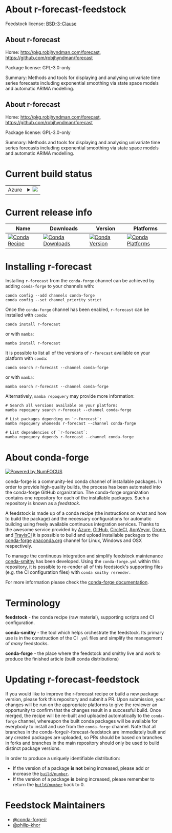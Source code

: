 About r-forecast-feedstock
==========================

Feedstock license: [BSD-3-Clause](https://github.com/conda-forge/r-forecast-feedstock/blob/main/LICENSE.txt)


About r-forecast
----------------

Home: http://pkg.robjhyndman.com/forecast, https://github.com/robjhyndman/forecast

Package license: GPL-3.0-only

Summary: Methods and tools for displaying and analysing univariate time series forecasts including exponential smoothing via state space models and automatic ARIMA modelling.

About r-forecast
----------------

Home: http://pkg.robjhyndman.com/forecast, https://github.com/robjhyndman/forecast

Package license: GPL-3.0-only

Summary: Methods and tools for displaying and analysing univariate time series forecasts including exponential smoothing via state space models and automatic ARIMA modelling.

Current build status
====================


<table>
    
  <tr>
    <td>Azure</td>
    <td>
      <details>
        <summary>
          <a href="https://dev.azure.com/conda-forge/feedstock-builds/_build/latest?definitionId=5745&branchName=main">
            <img src="https://dev.azure.com/conda-forge/feedstock-builds/_apis/build/status/r-forecast-feedstock?branchName=main">
          </a>
        </summary>
        <table>
          <thead><tr><th>Variant</th><th>Status</th></tr></thead>
          <tbody><tr>
              <td>linux_64_r_base4.3</td>
              <td>
                <a href="https://dev.azure.com/conda-forge/feedstock-builds/_build/latest?definitionId=5745&branchName=main">
                  <img src="https://dev.azure.com/conda-forge/feedstock-builds/_apis/build/status/r-forecast-feedstock?branchName=main&jobName=linux&configuration=linux%20linux_64_r_base4.3" alt="variant">
                </a>
              </td>
            </tr><tr>
              <td>linux_64_r_base4.4</td>
              <td>
                <a href="https://dev.azure.com/conda-forge/feedstock-builds/_build/latest?definitionId=5745&branchName=main">
                  <img src="https://dev.azure.com/conda-forge/feedstock-builds/_apis/build/status/r-forecast-feedstock?branchName=main&jobName=linux&configuration=linux%20linux_64_r_base4.4" alt="variant">
                </a>
              </td>
            </tr><tr>
              <td>linux_aarch64_r_base4.3</td>
              <td>
                <a href="https://dev.azure.com/conda-forge/feedstock-builds/_build/latest?definitionId=5745&branchName=main">
                  <img src="https://dev.azure.com/conda-forge/feedstock-builds/_apis/build/status/r-forecast-feedstock?branchName=main&jobName=linux&configuration=linux%20linux_aarch64_r_base4.3" alt="variant">
                </a>
              </td>
            </tr><tr>
              <td>linux_aarch64_r_base4.4</td>
              <td>
                <a href="https://dev.azure.com/conda-forge/feedstock-builds/_build/latest?definitionId=5745&branchName=main">
                  <img src="https://dev.azure.com/conda-forge/feedstock-builds/_apis/build/status/r-forecast-feedstock?branchName=main&jobName=linux&configuration=linux%20linux_aarch64_r_base4.4" alt="variant">
                </a>
              </td>
            </tr><tr>
              <td>linux_ppc64le_r_base4.3</td>
              <td>
                <a href="https://dev.azure.com/conda-forge/feedstock-builds/_build/latest?definitionId=5745&branchName=main">
                  <img src="https://dev.azure.com/conda-forge/feedstock-builds/_apis/build/status/r-forecast-feedstock?branchName=main&jobName=linux&configuration=linux%20linux_ppc64le_r_base4.3" alt="variant">
                </a>
              </td>
            </tr><tr>
              <td>linux_ppc64le_r_base4.4</td>
              <td>
                <a href="https://dev.azure.com/conda-forge/feedstock-builds/_build/latest?definitionId=5745&branchName=main">
                  <img src="https://dev.azure.com/conda-forge/feedstock-builds/_apis/build/status/r-forecast-feedstock?branchName=main&jobName=linux&configuration=linux%20linux_ppc64le_r_base4.4" alt="variant">
                </a>
              </td>
            </tr><tr>
              <td>osx_64_r_base4.3</td>
              <td>
                <a href="https://dev.azure.com/conda-forge/feedstock-builds/_build/latest?definitionId=5745&branchName=main">
                  <img src="https://dev.azure.com/conda-forge/feedstock-builds/_apis/build/status/r-forecast-feedstock?branchName=main&jobName=osx&configuration=osx%20osx_64_r_base4.3" alt="variant">
                </a>
              </td>
            </tr><tr>
              <td>osx_64_r_base4.4</td>
              <td>
                <a href="https://dev.azure.com/conda-forge/feedstock-builds/_build/latest?definitionId=5745&branchName=main">
                  <img src="https://dev.azure.com/conda-forge/feedstock-builds/_apis/build/status/r-forecast-feedstock?branchName=main&jobName=osx&configuration=osx%20osx_64_r_base4.4" alt="variant">
                </a>
              </td>
            </tr><tr>
              <td>osx_arm64_r_base4.3</td>
              <td>
                <a href="https://dev.azure.com/conda-forge/feedstock-builds/_build/latest?definitionId=5745&branchName=main">
                  <img src="https://dev.azure.com/conda-forge/feedstock-builds/_apis/build/status/r-forecast-feedstock?branchName=main&jobName=osx&configuration=osx%20osx_arm64_r_base4.3" alt="variant">
                </a>
              </td>
            </tr><tr>
              <td>osx_arm64_r_base4.4</td>
              <td>
                <a href="https://dev.azure.com/conda-forge/feedstock-builds/_build/latest?definitionId=5745&branchName=main">
                  <img src="https://dev.azure.com/conda-forge/feedstock-builds/_apis/build/status/r-forecast-feedstock?branchName=main&jobName=osx&configuration=osx%20osx_arm64_r_base4.4" alt="variant">
                </a>
              </td>
            </tr><tr>
              <td>win_64_r_base4.3</td>
              <td>
                <a href="https://dev.azure.com/conda-forge/feedstock-builds/_build/latest?definitionId=5745&branchName=main">
                  <img src="https://dev.azure.com/conda-forge/feedstock-builds/_apis/build/status/r-forecast-feedstock?branchName=main&jobName=win&configuration=win%20win_64_r_base4.3" alt="variant">
                </a>
              </td>
            </tr><tr>
              <td>win_64_r_base4.4</td>
              <td>
                <a href="https://dev.azure.com/conda-forge/feedstock-builds/_build/latest?definitionId=5745&branchName=main">
                  <img src="https://dev.azure.com/conda-forge/feedstock-builds/_apis/build/status/r-forecast-feedstock?branchName=main&jobName=win&configuration=win%20win_64_r_base4.4" alt="variant">
                </a>
              </td>
            </tr>
          </tbody>
        </table>
      </details>
    </td>
  </tr>
</table>

Current release info
====================

| Name | Downloads | Version | Platforms |
| --- | --- | --- | --- |
| [![Conda Recipe](https://img.shields.io/badge/recipe-r--forecast-green.svg)](https://anaconda.org/conda-forge/r-forecast) | [![Conda Downloads](https://img.shields.io/conda/dn/conda-forge/r-forecast.svg)](https://anaconda.org/conda-forge/r-forecast) | [![Conda Version](https://img.shields.io/conda/vn/conda-forge/r-forecast.svg)](https://anaconda.org/conda-forge/r-forecast) | [![Conda Platforms](https://img.shields.io/conda/pn/conda-forge/r-forecast.svg)](https://anaconda.org/conda-forge/r-forecast) |

Installing r-forecast
=====================

Installing `r-forecast` from the `conda-forge` channel can be achieved by adding `conda-forge` to your channels with:

```
conda config --add channels conda-forge
conda config --set channel_priority strict
```

Once the `conda-forge` channel has been enabled, `r-forecast` can be installed with `conda`:

```
conda install r-forecast
```

or with `mamba`:

```
mamba install r-forecast
```

It is possible to list all of the versions of `r-forecast` available on your platform with `conda`:

```
conda search r-forecast --channel conda-forge
```

or with `mamba`:

```
mamba search r-forecast --channel conda-forge
```

Alternatively, `mamba repoquery` may provide more information:

```
# Search all versions available on your platform:
mamba repoquery search r-forecast --channel conda-forge

# List packages depending on `r-forecast`:
mamba repoquery whoneeds r-forecast --channel conda-forge

# List dependencies of `r-forecast`:
mamba repoquery depends r-forecast --channel conda-forge
```


About conda-forge
=================

[![Powered by
NumFOCUS](https://img.shields.io/badge/powered%20by-NumFOCUS-orange.svg?style=flat&colorA=E1523D&colorB=007D8A)](https://numfocus.org)

conda-forge is a community-led conda channel of installable packages.
In order to provide high-quality builds, the process has been automated into the
conda-forge GitHub organization. The conda-forge organization contains one repository
for each of the installable packages. Such a repository is known as a *feedstock*.

A feedstock is made up of a conda recipe (the instructions on what and how to build
the package) and the necessary configurations for automatic building using freely
available continuous integration services. Thanks to the awesome service provided by
[Azure](https://azure.microsoft.com/en-us/services/devops/), [GitHub](https://github.com/),
[CircleCI](https://circleci.com/), [AppVeyor](https://www.appveyor.com/),
[Drone](https://cloud.drone.io/welcome), and [TravisCI](https://travis-ci.com/)
it is possible to build and upload installable packages to the
[conda-forge](https://anaconda.org/conda-forge) [anaconda.org](https://anaconda.org/)
channel for Linux, Windows and OSX respectively.

To manage the continuous integration and simplify feedstock maintenance
[conda-smithy](https://github.com/conda-forge/conda-smithy) has been developed.
Using the ``conda-forge.yml`` within this repository, it is possible to re-render all of
this feedstock's supporting files (e.g. the CI configuration files) with ``conda smithy rerender``.

For more information please check the [conda-forge documentation](https://conda-forge.org/docs/).

Terminology
===========

**feedstock** - the conda recipe (raw material), supporting scripts and CI configuration.

**conda-smithy** - the tool which helps orchestrate the feedstock.
                   Its primary use is in the construction of the CI ``.yml`` files
                   and simplify the management of *many* feedstocks.

**conda-forge** - the place where the feedstock and smithy live and work to
                  produce the finished article (built conda distributions)


Updating r-forecast-feedstock
=============================

If you would like to improve the r-forecast recipe or build a new
package version, please fork this repository and submit a PR. Upon submission,
your changes will be run on the appropriate platforms to give the reviewer an
opportunity to confirm that the changes result in a successful build. Once
merged, the recipe will be re-built and uploaded automatically to the
`conda-forge` channel, whereupon the built conda packages will be available for
everybody to install and use from the `conda-forge` channel.
Note that all branches in the conda-forge/r-forecast-feedstock are
immediately built and any created packages are uploaded, so PRs should be based
on branches in forks and branches in the main repository should only be used to
build distinct package versions.

In order to produce a uniquely identifiable distribution:
 * If the version of a package **is not** being increased, please add or increase
   the [``build/number``](https://docs.conda.io/projects/conda-build/en/latest/resources/define-metadata.html#build-number-and-string).
 * If the version of a package **is** being increased, please remember to return
   the [``build/number``](https://docs.conda.io/projects/conda-build/en/latest/resources/define-metadata.html#build-number-and-string)
   back to 0.

Feedstock Maintainers
=====================

* [@conda-forge/r](https://github.com/conda-forge/r/)
* [@philip-khor](https://github.com/philip-khor/)

